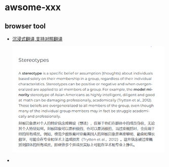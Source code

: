 # awsome-xxx

## browser tool

- [沉浸式翻译,支持对照翻译](https://immersive-translate.owenyoung.com/)

  ![示例](./images/translate.PNG)

- 